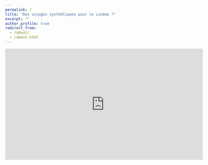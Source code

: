 ```yaml
---
permalink: /
title: "Des visages synthétiques pour le cinéma ?"
excerpt: ""
author_profile: true
redirect_from: 
  - /about/
  - /about.html
---
```


<iframe width="640" height="360" src="https://www.youtube.com/embed/wlOMpQe8luQ" title="Fake It Till You Make It: Face Analysis In The Wild Using Synthetic Data Alone" frameborder="0" allow="accelerometer; autoplay; clipboard-write; encrypted-media; gyroscope; picture-in-picture; web-share" allowfullscreen></iframe>

